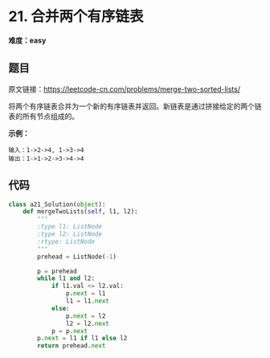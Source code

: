 # 21. 合并两个有序链表
**难度：easy**
## 题目
原文链接：https://leetcode-cn.com/problems/merge-two-sorted-lists/

将两个有序链表合并为一个新的有序链表并返回。新链表是通过拼接给定的两个链表的所有节点组成的。 

**示例：**
```
输入：1->2->4, 1->3->4
输出：1->1->2->3->4->4
```

## 代码
```python
class a21_Solution(object):
    def mergeTwoLists(self, l1, l2):
        """
        :type l1: ListNode
        :type l2: ListNode
        :rtype: ListNode
        """
        prehead = ListNode(-1)

        p = prehead
        while l1 and l2:
            if l1.val <= l2.val:
                p.next = l1
                l1 = l1.next
            else:
                p.next = l2
                l2 = l2.next
            p = p.next
        p.next = l1 if l1 else l2
        return prehead.next
```
